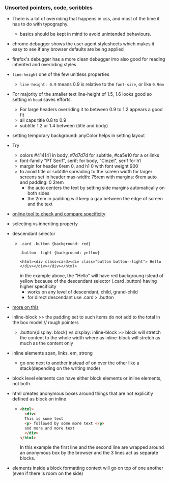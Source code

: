 ### Unsorted pointers, code, scribbles

- There is a lot of overriding that happens in css, and most of the time it has to do with typography.
  - basics should be kept in mind to avoid unintended behaviours.
- chrome debugger shows the user agent stylesheets which makes it easy to see if any browser defaults are being applied
- firefox's debugger has a more clean debugger imo also good for reading inherited and overriding styles
- `line-height` one of the few unitless properties
  - `line-height: 0.9` means 0.9 is relative to the `font-size`, or like `0.9em`
- For majority of the smaller text line-height of 1.5, 1.6 looks good so setting in `head` saves efforts.
  - For large headers overriding it to between 0.9 to 1.2 appears a good fit
  - all caps title 0.8 to 0.9
  - subtitle 1.2 or 1.4 between (title and body)
- setting temporary background: anyColor helps in setting layout
- Try
  - colors #414141 in body, #7d7d7d for subtitle, #ca5e10 for a or links
  - font-family "PT Serif", serif; for body, "Cinzel", serif for h1
  - margin for header 6rem 0, and h1 0 with font weight 900
  - to avoid title or subtitle spreading to the screen width for larger screens set in header max-width: 75rem with margins: 6rem auto and padding: 0 2rem
    - the auto centers the text by setting side margins automatically on both sides
    - the 2rem in padding will keep a gap between the edge of screen and the text

- [online tool to check and compare specificity](https://specificity.keegan.st)
- selecting vs inheriting property
- descendant selector
  - ```
    .card .button {background: red}

    .button--light {background: yellow}

    <html><div class=card><div class="button button--light"> Hello </div></div></div></html>
    ```
    in the example above, the "Hello" will have red backgroung istead of yellow because of the descendant selector (.card .button) having higher specificity
    - works on any level of descendant, child, grand-child
    - for direct descendant use .card > .button
- [more on this](https://chatgpt.com/share/68ac1588-f53c-800c-91ab-774630116a46)
- inline-block >> the padding set to such items do not add to the total in the box model // rough pointers
  - .button{display: block} vs display: inline-block >> block will stretch the content to the whole width where as inline-block will stretch as much as the content only
- inline elements span, links, em, strong
  - go one next to another instead of on over the other like a stack(depending on the writing mode)
- block level elements can have either block elements or inline elements, not both.
- html creates anonymous boxes around things that are not explicitly defined as block on inline
  - ```html
    <html>
      <div>
      This is some text
      <p> followed by some more text </p>
      and more and more text
      </div>
    </html>
    ``` 
    In this example the first line and the second line are wrapped around an anonymous box by the browser and the 3 lines act as separate blocks.
- elements inside a block formatting context will go on top of one another (even if there is room on the side)

